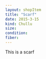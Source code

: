 ```yaml
---
layout: shopItem
title: "Scarf"
date: 2015-3-15
kind: Chullu
size:
condition:
fiber:
---
```


This is a scarf